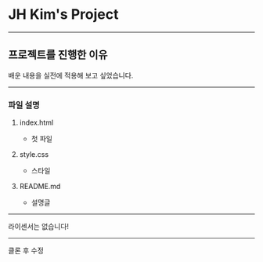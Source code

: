 # JH Kim's Project

------------------------------

## 프로젝트를 진행한 이유
배운 내용을 실전에 적용해 보고 싶었습니다.

------------------------------

### 파일 설명
1. index.html
    - 첫 파일

2. style.css
    - 스타일

3. README.md
    - 설명글

------------------------------

라이센서는 없습니다!

------------------------------

클론 후 수정